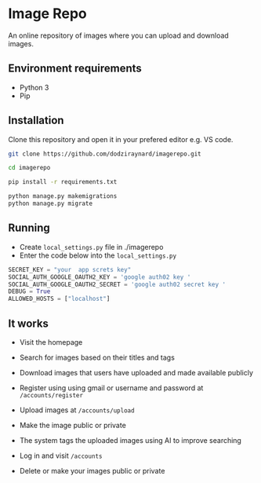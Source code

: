 # Image Repo

An online repository of images where you can upload and download images.

## Environment requirements

- Python 3
- Pip

## Installation

Clone this repository and open it in your prefered editor e.g. VS code.

```bash
git clone https://github.com/dodziraynard/imagerepo.git

cd imagerepo

pip install -r requirements.txt

python manage.py makemigrations
python manage.py migrate
```

## Running

- Create `local_settings.py` file in ./imagerepo
- Enter the code below into the `local_settings.py`

```python
SECRET_KEY = "your  app screts key"
SOCIAL_AUTH_GOOGLE_OAUTH2_KEY = 'google auth02 key '
SOCIAL_AUTH_GOOGLE_OAUTH2_SECRET = 'google auth02 secret key '
DEBUG = True
ALLOWED_HOSTS = ["localhost"]
```

## It works

- Visit the homepage
- Search for images based on their titles and tags
- Download images that users have uploaded and made available publicly

- Register using using gmail or username and password at `/accounts/register`
- Upload images at `/accounts/upload`
- Make the image public or private
- The system tags the uploaded images using AI to improve searching

- Log in and visit `/accounts`
- Delete or make your images public or private
